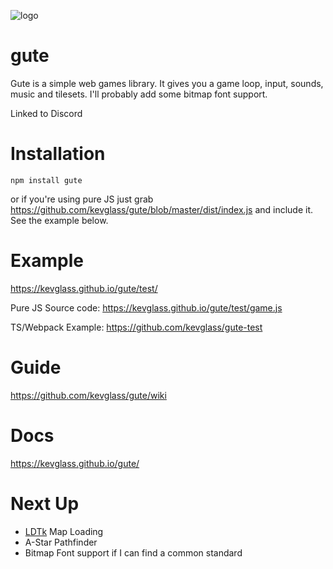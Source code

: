 ![logo](https://kevglass.github.io/gute/test/logo.png)

# gute

Gute is a simple web games library. It gives you a game loop, input, sounds, music and tilesets. I'll probably add some bitmap font support. 

Linked to Discord

# Installation

```npm install gute```

or if you're using pure JS just grab https://github.com/kevglass/gute/blob/master/dist/index.js and include it. See the example below.

# Example

https://kevglass.github.io/gute/test/

Pure JS Source code: https://kevglass.github.io/gute/test/game.js

TS/Webpack Example: https://github.com/kevglass/gute-test

# Guide

https://github.com/kevglass/gute/wiki

# Docs

https://kevglass.github.io/gute/

# Next Up

* [LDTk](https://ldtk.io/) Map Loading
* A-Star Pathfinder 
* Bitmap Font support if I can find a common standard


